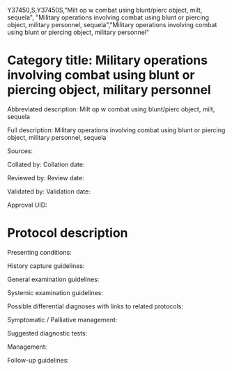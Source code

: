 Y37450,S,Y37450S,"Milt op w combat using blunt/pierc object, milt, sequela", "Military operations involving combat using blunt or piercing object, military personnel, sequela","Military operations involving combat using blunt or piercing object, military personnel"
# Category title: Military operations involving combat using blunt or piercing object, military personnel

Abbreviated description: Milt op w combat using blunt/pierc object, milt, sequela

Full description: Military operations involving combat using blunt or piercing object, military personnel, sequela

Sources:

Collated by:
Collation date:

Reviewed by:
Review date:

Validated by:
Validation date:

Approval UID:

# Protocol description

Presenting conditions:

History capture guidelines:

General examination guidelines:

Systemic examination guidelines:

Possible differential diagnoses with links to related protocols:

Symptomatic / Palliative management:

Suggested diagnostic tests:

Management:

Follow-up guidelines:
